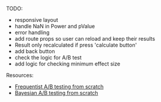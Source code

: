 TODO:

- responsive layout
- handle NaN in Power and pValue
- error handling
- add route props so user can reload and keep their results
- Result only recalculated if press 'calculate button'
- add back button
- check the logic for A/B test
- add logic for checking minimum effect size

Resources:

- [Frequentist A/B testing from scratch](https://www.kaggle.com/code/cstorm3000/frequestist-a-b-testing-from-scratch)
- [Bayesian A/B testing from scratch](https://www.kaggle.com/code/cstorm3000/bayesian-a-b-testing-from-scratch)
